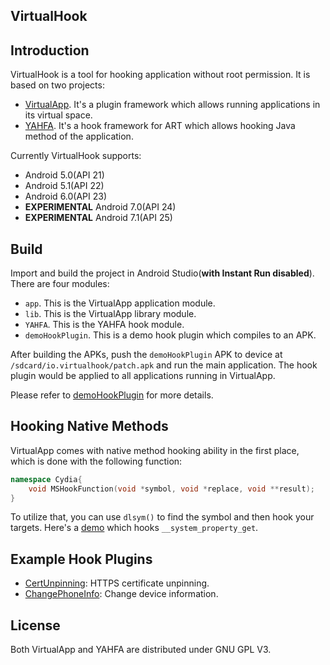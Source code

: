 VirtualHook
-----------

## Introduction 

VirtualHook is a tool for hooking application without root permission. It is based on two projects:

- [VirtualApp](https://github.com/asLody/VirtualApp). It's a plugin framework which allows running applications in its virtual space.
- [YAHFA](https://github.com/rk700/YAHFA). It's a hook framework for ART which allows hooking Java method of the application.

Currently VirtualHook supports:

- Android 5.0(API 21)
- Android 5.1(API 22)
- Android 6.0(API 23)
- __EXPERIMENTAL__ Android 7.0(API 24)
- __EXPERIMENTAL__ Android 7.1(API 25)

## Build

Import and build the project in Android Studio(__with Instant Run disabled__). There are four modules:

- `app`. This is the VirtualApp application module.
- `lib`. This is the VirtualApp library module.
- `YAHFA`. This is the YAHFA hook module.
- `demoHookPlugin`. This is a demo hook plugin which compiles to an APK.

After building the APKs, push the `demoHookPlugin` APK to device at `/sdcard/io.virtualhook/patch.apk` and run the main application. The hook plugin would be applied to all applications running in VirtualApp.

Please refer to [demoHookPlugin](https://github.com/rk700/VirtualHook/tree/master/VirtualApp/demoHookPlugin) for more details.

## Hooking Native Methods

VirtualApp comes with native method hooking ability in the first place, which is done with the following function:

```cpp
namespace Cydia{
    void MSHookFunction(void *symbol, void *replace, void **result);
}
```

To utilize that, you can use `dlsym()` to find the symbol and then hook your targets. Here's a [demo](https://github.com/rk700/ChangePhoneInfo/blob/master/app/src/main/jni/hookprop.c) which hooks `__system_property_get`.

## Example Hook Plugins

- [CertUnpinning](https://github.com/rk700/CertUnpinning): HTTPS certificate unpinning.
- [ChangePhoneInfo](https://github.com/rk700/ChangePhoneInfo): Change device information.

## License

Both VirtualApp and YAHFA are distributed under GNU GPL V3.
